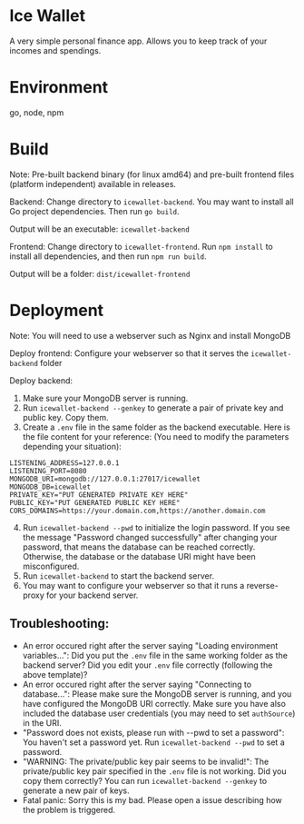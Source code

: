 # Ice Wallet

A very simple personal finance app. Allows you to keep track of your incomes and spendings.

# Environment

go, node, npm

# Build
Note: Pre-built backend binary (for linux amd64) and pre-built frontend files (platform independent) available in releases.

Backend: Change directory to `icewallet-backend`. You may want to install all Go project dependencies. Then run `go build`.

Output will be an executable: `icewallet-backend`

Frontend: Change directory to `icewallet-frontend`. Run `npm install` to install all dependencies, and then run `npm run build`.

Output will be a folder: `dist/icewallet-frontend`

# Deployment
Note: You will need to use a webserver such as Nginx and install MongoDB

Deploy frontend: Configure your webserver so that it serves the `icewallet-backend` folder

Deploy backend:
1. Make sure your MongoDB server is running.
2. Run `icewallet-backend --genkey` to generate a pair of private key and public key. Copy them.
3. Create a `.env` file in the same folder as the backend executable. Here is the file content for your reference: (You need to modify the parameters depending your situation):

```
LISTENING_ADDRESS=127.0.0.1
LISTENING_PORT=8080
MONGODB_URI=mongodb://127.0.0.1:27017/icewallet
MONGODB_DB=icewallet
PRIVATE_KEY="PUT GENERATED PRIVATE KEY HERE"
PUBLIC_KEY="PUT GENERATED PUBLIC KEY HERE"
CORS_DOMAINS=https://your.domain.com,https://another.domain.com
```

4. Run `icewallet-backend --pwd` to initialize the login password. If you see the message "Password changed successfully" after changing your password, that means the database can be reached correctly. Otherwise, the database or the database URI might have been misconfigured.
5. Run `icewallet-backend` to start the backend server.
6. You may want to configure your webserver so that it runs a reverse-proxy for your backend server.

## Troubleshooting:
- An error occured right after the server saying "Loading environment variables...": Did you put the `.env` file in the same working folder as the backend server? Did you edit your `.env` file correctly (following the above template)?
- An error occured right after the server saying "Connecting to database...": Please make sure the MongoDB server is running, and you have configured the MongoDB URI correctly. Make sure you have also included the database user credentials (you may need to set `authSource`) in the URI.
- "Password does not exists, please run with --pwd to set a password": You haven't set a password yet. Run `icewallet-backend --pwd` to set a password.
- "WARNING: The private/public key pair seems to be invalid!": The private/public key pair specified in the `.env` file is not working. Did you copy them correctly? You can run `icewallet-backend --genkey` to generate a new pair of keys.
- Fatal panic: Sorry this is my bad. Please open a issue describing how the problem is triggered.
